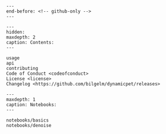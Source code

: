 ```{include} ../README.md
---
end-before: <!-- github-only -->
---
```

[license]: license
[contributor guide]: contributing
[command-line reference]: usage

```{toctree}
---
hidden:
maxdepth: 2
caption: Contents:
---

usage
api
contributing
Code of Conduct <codeofconduct>
License <license>
Changelog <https://github.com/bilgelm/dynamicpet/releases>
```

```{toctree}
---
maxdepth: 1
caption: Notebooks:
---

notebooks/basics
notebooks/denoise
```
